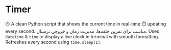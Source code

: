 # Timer
🕒 A clean Python script that shows the current time in real-time ⏱️ updating every second. مناسب برای تمرین حلقه‌ها، مدیریت زمان و خروجی ترمینال. Uses `datetime` &amp; `time` to display a live clock in terminal with smooth formatting. Refreshes every second using `time.sleep(1)`.
